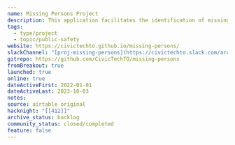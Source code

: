 ```yaml
---
name: Missing Persons Project
description: This application facilitates the identification of missing persons by comparing physical characteristics and personal information with unidentified remains. This application streamlines the identification process, reducing manual cross-referencing and time-consuming searches.
tags:
  - type/project
  - topic/public-safety
website: https://civictechto.github.io/missing-persons/
slackChannel: "[proj-missing-persons](https://civictechto.slack.com/archives/C03DJRS2ZRV)"
gitrepo: https://github.com/CivicTechTO/missing-persons
fromBreakout: true
launched: true
online: true
dateActiveFirst: 2022-01-01
dateActiveLast: 2023-10-03
notes: 
source: airtable original
hacknight: "[[412]]"
archive_status: backlog
community_status: closed/completed
feature: false
---
```

